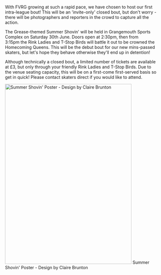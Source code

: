 <html><body><p>With FVRG growing at such a rapid pace, we have chosen to host our first intra-league bout! This will be an 'invite-only' closed bout, but don't worry - there will be photographers and reporters in the crowd to capture all the action.

The Grease-themed Summer Shovin' will be held in Grangemouth Sports Complex on Saturday 30th June. Doors open at 2:30pm, then from 3:15pm the Rink Ladies and T-Stop Birds will battle it out to be crowned the Homecoming Queens. This will be the debut bout for our new mins-passed skaters, but let's hope they behave otherwise they'll end up in detention!

Although technically a closed bout, a limited number of tickets are available at £3, but only through your friendly Rink Ladies and T-Stop Birds. Due to the venue seating capacity, this will be on a first-come first-served basis so get in quick! Please contact skaters direct if you would like to attend.

<a href="http://scottishrollerderbyblog.com/2012/06/summer-shovin.jpg"><img class="size-full wp-image-1422" title="Summer Shovin' Poster - Design by Claire Brunton" alt="Summer Shovin' Poster - Design by Claire Brunton" src="http://scottishrollerderbyblog.com/2012/06/summer-shovin.jpg" height="595" width="418"></a> Summer Shovin' Poster - Design by Claire Brunton</p></body></html>
